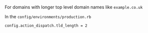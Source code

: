 For domains with longer top level domain names like `example.co.uk`

In the `config/environments/production.rb`

    config.action_dispatch.tld_length = 2
